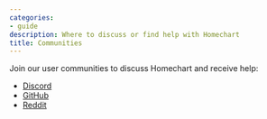 ```yaml
---
categories:
- guide
description: Where to discuss or find help with Homechart
title: Communities
---
```


Join our user communities to discuss Homechart and receive help:

- [Discord](https://discord.gg/UzgYbYggDJ)
- [GitHub](https://github.com/candiddev/homechart)
- [Reddit](https://reddit.com/r/homechart/)
